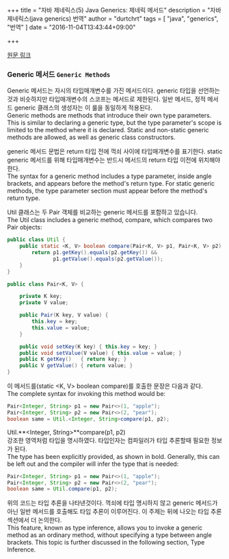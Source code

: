 +++
title = "자바 제네릭스(5) Java Generics: 제네릭 메서드"
description = "자바 제네릭스(java generics) 번역"
author = "durtchrt"
tags = [ "java", "generics", "번역"  ]
date = "2016-11-04T13:43:44+09:00"

+++

[원문 링크](https://docs.oracle.com/javase/tutorial/java/generics/methods.html)

### Generic 메서드 `Generic Methods`

Generic 메서드는 자시의 타입매개변수를 가진 메서드이다. generic 타입을 선언하는 것과 비슷하지만 타입매개변수의 스코프는 메서드로 제한된다. 일반 메서드, 정적 메서드 generic 클래스의 생성자는 이 룰을 동일하게 적용된다.
<br>
Generic methods are methods that introduce their own type parameters. This is similar to declaring a generic type, but the type parameter's scope is limited to the method where it is declared. Static and non-static generic methods are allowed, as well as generic class constructors.

generic 메서드 문법은 return 타입 전에 꺽쇠 사이에 타입매개변수를 표기한다. static generic 메서드를 위해 타입매개변수는 반드시 메서드의 return 타입 이전에 위치해야한다.
<br>
The syntax for a generic method includes a type parameter, inside angle brackets, and appears before the method's return type. For static generic methods, the type parameter section must appear before the method's return type.

Util 클래스는 두 Pair 객체를 비교하는 generic 메서드를 포함하고 있습니다.
<br>
The Util class includes a generic method, compare, which compares two Pair objects:

```java
public class Util {
    public static <K, V> boolean compare(Pair<K, V> p1, Pair<K, V> p2) {
        return p1.getKey().equals(p2.getKey()) &&
               p1.getValue().equals(p2.getValue());
    }
}

public class Pair<K, V> {

    private K key;
    private V value;

    public Pair(K key, V value) {
        this.key = key;
        this.value = value;
    }

    public void setKey(K key) { this.key = key; }
    public void setValue(V value) { this.value = value; }
    public K getKey()   { return key; }
    public V getValue() { return value; }
}
```

이 메서드를(static <K, V> boolean compare)를 호출한 문장은 다음과 같다.
<br>
The complete syntax for invoking this method would be:

```java
Pair<Integer, String> p1 = new Pair<>(1, "apple");
Pair<Integer, String> p2 = new Pair<>(2, "pear");
boolean same = Util.<Integer, String>compare(p1, p2);
```

Util.**\<Integer, String\>**compare(p1, p2)<br>
강조한 영역처럼 타입을 명시하였다. 타입인자는 컴파일러가 타입 추론할때 필요한 정보가 된다.
<br>
The type has been explicitly provided, as shown in bold. Generally, this can be left out and the compiler will infer the type that is needed:

```java
Pair<Integer, String> p1 = new Pair<>(1, "apple");
Pair<Integer, String> p2 = new Pair<>(2, "pear");
boolean same = Util.compare(p1, p2);
```

위의 코드는 타입 추론을 나타낸것이다. 꺽쇠에 타입 명시하지 않고 generic 메서드가 아닌 일반 메서드를 호출해도 타입 추론이 이루어진다. 이 주제는 뒤에 나오는 타입 추론 섹션에서 더 논의한다.
<br>
This feature, known as type inference, allows you to invoke a generic method as an ordinary method, without specifying a type between angle brackets. This topic is further discussed in the following section, Type Inference.
